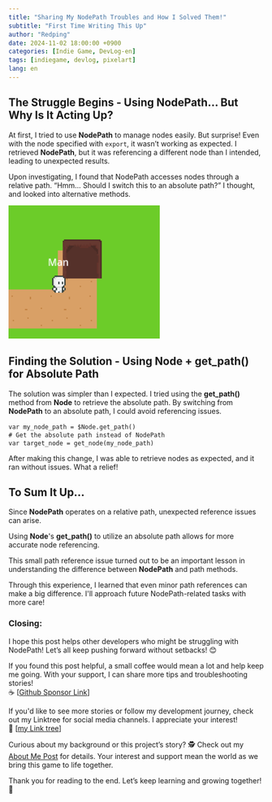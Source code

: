 ```yaml
---
title: "Sharing My NodePath Troubles and How I Solved Them!"
subtitle: "First Time Writing This Up"
author: "Redping"
date: 2024-11-02 18:00:00 +0900
categories: [Indie Game, DevLog-en]
tags: [indiegame, devlog, pixelart]
lang: en
---
```


## The Struggle Begins - Using NodePath… But Why Is It Acting Up?

At first, I tried to use **NodePath** to manage nodes easily. But surprise! Even with the node specified with `export`, it wasn’t working as expected. I retrieved **NodePath**, but it was referencing a different node than I intended, leading to unexpected results.

Upon investigating, I found that NodePath accesses nodes through a relative path. “Hmm… Should I switch this to an absolute path?” I thought, and looked into alternative methods.

![NodePath game Image](/img/nodepath_post.png)

## Finding the Solution - Using Node + get_path() for Absolute Path

The solution was simpler than I expected. I tried using the **get_path()** method from **Node** to retrieve the absolute path. By switching from **NodePath** to an absolute path, I could avoid referencing issues.

```gdscript
var my_node_path = $Node.get_path()
# Get the absolute path instead of NodePath
var target_node = get_node(my_node_path)
```

After making this change, I was able to retrieve nodes as expected, and it ran without issues. What a relief!

## To Sum It Up…

Since **NodePath** operates on a relative path, unexpected reference issues can arise.

Using **Node**'s **get_path()** to utilize an absolute path allows for more accurate node referencing.

This small path reference issue turned out to be an important lesson in understanding the difference between **NodePath** and path methods.

Through this experience, I learned that even minor path references can make a big difference. I'll approach future NodePath-related tasks with more care!

### Closing:

I hope this post helps other developers who might be struggling with NodePath! Let’s all keep pushing forward without setbacks! 😊

If you found this post helpful, a small coffee would mean a lot and help keep me going. With your support, I can share more tips and troubleshooting stories!  
☕ [[Github Sponsor Link](https://github.com/sponsors/RedpingDev)]

If you'd like to see more stories or follow my development journey, check out my Linktree for social media channels. I appreciate your interest!  
🌲 [[my Link tree](https://linktr.ee/RedpingGames)]

Curious about my background or this project’s story? 🕵️ Check out my [About Me Post](/about) for details. Your interest and support mean the world as we bring this game to life together.

Thank you for reading to the end. Let’s keep learning and growing together! 🙌
